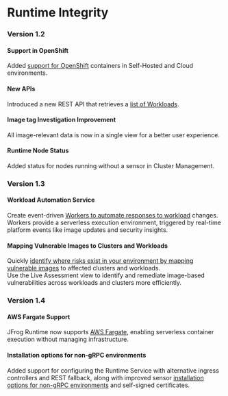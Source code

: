 # Runtime Integrity

### Version 1.2

#### Support in OpenShift

Added [support for OpenShift](../supported-technologies/) containers in Self-Hosted and Cloud environments.

#### New APIs

Introduced a new REST API that retrieves a [list of Workloads](../apis/list-workloads.md).

#### Image tag Investigation Improvement​​

All image-relevant data is now in a single view for a better user experience.

#### Runtime Node Status​​

Added status for nodes running without a sensor in ​Cluster Management​​.

### Version 1.3

#### Workload Automation Service

Create event-driven [Workers to automate responses to workload](../configure-runtime/workload-automation-service.md) changes.\
Workers provide a serverless execution environment, triggered by real-time platform events like image updates and security insights.

#### Mapping Vulnerable Images to Clusters and Workloads

Quickly [identify where risks exist in your environment by mapping vulnerable images](../how-tos/inspecting-live-software-components.md#identifying-risk-locations-in-runtime-by-mapping-vulnerable-images-to-clusters-and-workloads) to affected clusters and workloads.\
Use the Live Assessment view to identify and remediate image-based vulnerabilities across workloads and clusters more efficiently.

### Version 1.4

#### AWS Fargate Support&#x20;

JFrog Runtime now supports [AWS Fargate](../configure-runtime/ecs-task-scanning-fargate-launch-type-supported.md), enabling serverless container execution without managing infrastructure.

#### Installation options for non-gRPC environments

Added support for configuring the Runtime Service with alternative ingress controllers and REST fallback, along with improved sensor [installation options for non-gRPC environments](https://jfrog.com/help/r/jfrog-installation-setup-documentation/installing-jfrog-runtime-security) and self-signed certificates.
